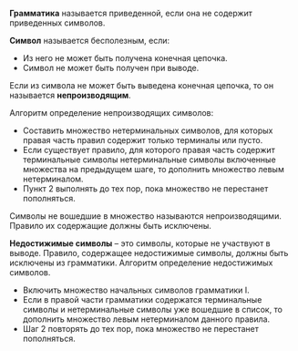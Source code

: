 **Грамматика** называется приведенной, если она не содержит приведенных символов.

**Символ** называется бесполезным, если:

* Из него не может быть получена конечная цепочка.
* Символ не может быть получен при выводе.

Если из символа не может быть выведена конечная цепочка, то он называется **непроизводящим**.

Алгоритм определение непроизводящих символов:

* Составить множество нетерминальных символов, для которых правая часть правил содержит только терминалы или пусто.
* Если существует правило, для которого правая часть содержит терминальные символы нетерминальные символы включенные множества на предыдущем шаге, то дополнить множество левым нетерминалом.
* Пункт 2 выполнять до тех пор, пока множество не перестанет пополняться.

Символы не вошедшие в множество называются непроизводящими. Правило их содержащие должны быть исключены.

**Недостижимые символы** – это символы, которые не участвуют в выводе. Правило, содержащее недостижимые символы, должны быть исключены из грамматики. Алгоритм определение недостижимых символов.

* Включить множество начальных символов грамматики I.
* Если в правой части грамматики содержатся терминальные символы и нетерминальные символы уже вошедшие в список, то дополнить множество левым нетерминалом данного правила.
* Шаг 2 повторять до тех пор, пока множество не перестанет пополняться.

